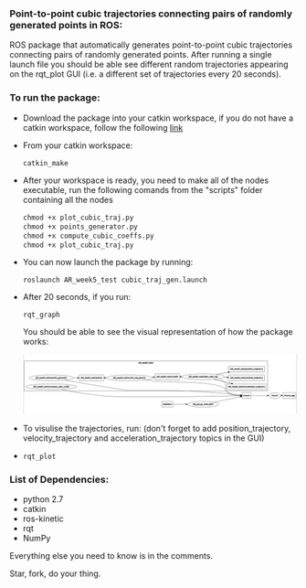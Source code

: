 ### Point-to-point cubic trajectories connecting pairs of randomly generated points in ROS:

ROS package that automatically generates point-to-point cubic trajectories connecting pairs of randomly generated points. After running a single launch file you should be able see different random trajectories appearing on the rqt_plot GUI (i.e. a different set of trajectories every 20 seconds).

### To run the package:

- Download the package into your catkin workspace, if you do not have a catkin workspace, follow the following [link](https://wiki.ros.org/catkin/Tutorials/create_a_workspace)

- From your catkin workspace:

  ```shell
  catkin_make
  ```

- After your workspace is ready, you need to make all of the nodes executable, run the following comands from the "scripts" folder containing all the nodes

  ```shell
  chmod +x plot_cubic_traj.py
  chmod +x points_generator.py
  chmod +x compute_cubic_coeffs.py
  chmod +x plot_cubic_traj.py
  ```

- You can now launch the package by running:

  ```shells
  roslaunch AR_week5_test cubic_traj_gen.launch
  ```

- After 20 seconds, if you run:

  ```
  rqt_graph
  ```

  You should be able to see the visual representation of how the package works:

   ![Graph](graph.png)

- To visulise the trajectories, run: (don't forget to add position_trajectory, velocity_trajectory and acceleration_trajectory topics in the GUI)

- ```
  rqt_plot
  ```

### List of Dependencies:

- python 2.7
- catkin
- ros-kinetic
- rqt
- NumPy

Everything else you need to know is in the comments.

Star, fork, do your thing.
